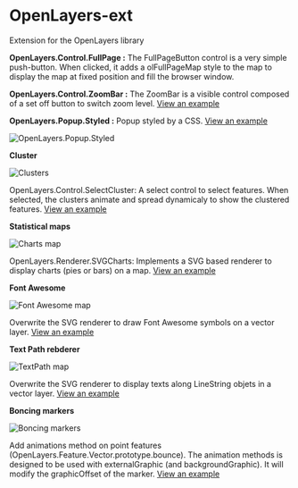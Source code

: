 OpenLayers-ext
==============

Extension for the OpenLayers library

**OpenLayers.Control.FullPage :**
The FullPageButton control is a very simple push-button. When clicked, it adds a olFullPageMap style to the map to display the map at fixed position and fill the browser window.

**OpenLayers.Control.ZoomBar :**
The ZoomBar is a visible control composed of a set off button to switch zoom level.
[View an example](http://viglino.github.io/OpenLayers-ext/examples/map.controls.html)

**OpenLayers.Popup.Styled :**
Popup styled by a CSS. [View an example](http://viglino.github.io/OpenLayers-ext/examples/map.popup.html)

![OpenLayers.Popup.Styled](http://viglino.github.io/OpenLayers-ext/img/popup.jpg)

**Cluster**

![Clusters](http://viglino.github.io/OpenLayers-ext/img/cluster.jpg)

OpenLayers.Control.SelectCluster: A select control to select features.
When selected, the clusters animate and spread dynamicaly to show the clustered features. 
[View an example](http://viglino.github.io/OpenLayers-ext/examples/map.cluster.html)

**Statistical maps**

![Charts map](http://viglino.github.io/OpenLayers-ext/img/charts.jpg)

OpenLayers.Renderer.SVGCharts: Implements a SVG based renderer to display charts (pies or bars) on a map.
[View an example](http://viglino.github.io/OpenLayers-ext/examples/map.charts.html)

**Font Awesome**

![Font Awesome map](http://viglino.github.io/OpenLayers-ext/img/awesome.jpg)

Overwrite the SVG renderer to draw Font Awesome symbols on a vector layer.
[View an example](http://viglino.github.io/OpenLayers-ext/examples/map.awesome.html)

**Text Path rebderer**

![TextPath map](http://viglino.github.io/OpenLayers-ext/img/textpath.jpg)

Overwrite the SVG renderer to display texts along LineString objets in a vector layer.
[View an example](http://viglino.github.io/OpenLayers-ext/examples/map.textpath.html)

**Boncing markers**

![Boncing markers](http://viglino.github.io/OpenLayers-ext/img/bounce.jpg)

Add animations method on point features (OpenLayers.Feature.Vector.prototype.bounce).
The animation methods is designed to be used with externalGraphic (and backgroundGraphic). It will modify the graphicOffset of the marker.
[View an example](http://viglino.github.io/OpenLayers-ext/examples/map.boncing.marker.html)

